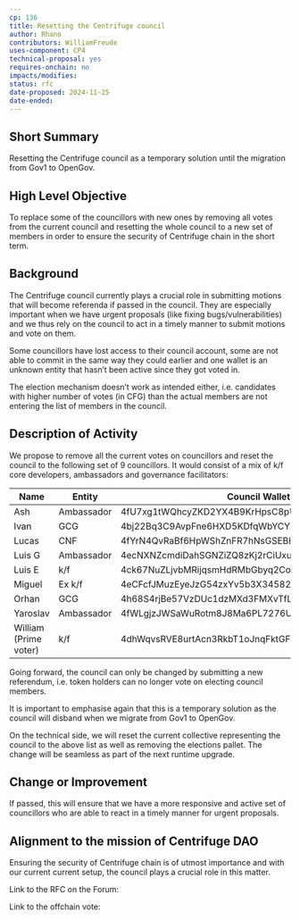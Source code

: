 ```yaml
---
cp: 136
title: Resetting the Centrifuge council
author: Rhano
contributors: WilliamFreude 
uses-component: CP4
technical-proposal: yes
requires-onchain: no
impacts/modifies: 
status: rfc
date-proposed: 2024-11-25
date-ended:
---
```


## Short Summary
Resetting the Centrifuge council as a temporary solution until the migration from Gov1 to OpenGov.

## High Level Objective
To replace some of the councillors with new ones by removing all votes from the current council and resetting the whole council to a new set of members in order to ensure the security of Centrifuge chain in the short term.

## Background 
The Centrifuge council currently plays a crucial role in submitting motions that will become referenda if passed in the council. They are especially important when we have urgent proposals (like fixing bugs/vulnerabilities) and we thus rely on the council to act in a timely manner to submit motions and vote on them.

Some councillors have lost access to their council account, some are not able to commit in the same way they could earlier and one wallet is an unknown entity that hasn’t been active since they got voted in.

The election mechanism doesn’t work as intended either, i.e. candidates with higher number of votes (in CFG) than the actual members are not entering the list of members in the council.

## Description of Activity
We propose to remove all the current votes on councillors and reset the council to the following set of 9 councillors. It would consist of a mix of k/f core developers, ambassadors and governance facilitators:

|Name| Entity|Council Wallet|
| --- | --- | --- |
|Ash|Ambassador|4fU7xg1tWQhcyZKD2YX4B9KrHpsC8pUjkWLApsTcvV7VznmD|
|Ivan|GCG|4bj22Bq3C9AvpFne6HXD5KDfqWbYCYFNoxWEiNWjCXtzLfK8|
|Lucas|CNF|4fYrN4QvRaBf6HpWShZnFR7hNsGSEBHDw1115jYQqQE5SkTL|
|Luis G|Ambassador|4ecNXNZcmdiDahSGNZiZQ8zKj2rCiUxuuQtrME16G2NfAiYn|
|Luis E|k/f|4ck67NuZLjvbMRijqsmHdRMbGbyq2CoD99urmawqvx73WUn4|
|Miguel|Ex k/f|4eCFcfJMuzEyeJzG54zxYv5b3X34582vLbv7cfGHUwNvsW6h|
|Orhan|GCG|4h68S4rjBe57VzDUc1dzMXd3FMXvTfLteoRgkBWMc2XGh4Xa|
|Yaroslav|Ambassador|4fWLgjzJWSaWuRotm8J8Ma6PL7276UcPPLFnPn9nWdYN2QCL|
|William (Prime voter)|k/f|4dhWqvsRVE8urtAcn3RkbT1oJnqFktGF1abfvuhyC8Z13Lnd|

Going forward, the council can only be changed by submitting a new referendum, i.e. token holders can no longer vote on electing council members. 

It is important to emphasise again that this is a temporary solution as the council will disband when we migrate from Gov1 to OpenGov.


On the technical side, we will reset the current collective representing the council to the above list as well as removing the elections pallet. The change will be seamless as part of the next runtime upgrade.

## Change or Improvement
If passed, this will ensure that we have a more responsive and active set of councillors who are able to react in a timely manner for urgent proposals.

## Alignment to the mission of Centrifuge DAO
Ensuring the security of Centrifuge chain is of utmost importance and with our current current setup, the council plays a crucial role in this matter.

Link to the RFC on the Forum:

Link to the offchain vote: 
